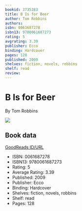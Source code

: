 ```yaml
---
bookid: 3735283
title: B Is for Beer
author: Tom Robbins
authors: 
isbn: 0061687278
isbn13: 9780061687273
rating: 5
avgrating: 3.39
publisher: Ecco
binding: Hardcover
pages: 128
published: 2009
shelves: fiction, novels, robbins
shelf: read
review: 
---
```


# B Is for Beer

By Tom Robbins

![](https://i.gr-assets.com/images/S/compressed.photo.goodreads.com/books/1468160857l/3735283.jpg)

## Book data

[GoodReads ID/URL](https://www.goodreads.com/book/show/3735283)

- ISBN: 0061687278
- ISBN13: 9780061687273
- Rating: 5
- Average Rating: 3.39
- Published: 2009
- Publisher: Ecco
- Binding: Hardcover
- Shelves: fiction, novels, robbins
- Shelf: read
- Pages: 128

